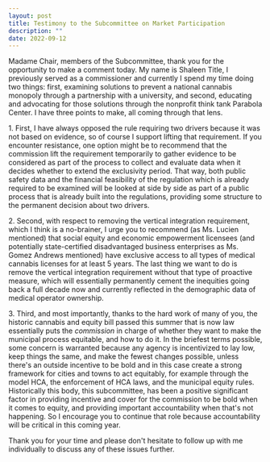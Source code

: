 ```yaml
---
layout: post
title: Testimony to the Subcommittee on Market Participation
description: ""
date: 2022-09-12
---
```


Madame Chair, members of the Subcommittee, thank you for the opportunity to make a comment today. My name is Shaleen Title, I previously served as a commissioner and currently I spend my time doing two things: first, examining solutions to prevent a national cannabis monopoly through a partnership with a university, and second, educating and advocating for those solutions through the nonprofit think tank Parabola Center. I have three points to make, all coming through that lens.

1\. First, I have always opposed the rule requiring two drivers because it was not based on evidence, so of course I support lifting that requirement. If you encounter resistance, one option might be to recommend that the commission lift the requirement temporarily to gather evidence to be considered as part of the process to collect and evaluate data when it decides whether to extend the exclusivity period. That way, both public safety data and the financial feasibility of the regulation which is already required to be examined will be looked at side by side as part of a public process that is already built into the regulations, providing some structure to the permanent decision about two drivers.

2\. Second, with respect to removing the vertical integration requirement, which I think is a no-brainer, I urge you to recommend (as Ms. Lucien mentioned) that social equity and economic empowerment licensees (and potentially state-certified disadvantaged business enterprises as Ms. Gomez Andrews mentioned) have exclusive access to all types of medical cannabis licenses for at least 5 years. The last thing we want to do is remove the vertical integration requirement without that type of proactive measure, which will essentially permanently cement the inequities going back a full decade now and currently reflected in the demographic data of medical operator ownership.

3\. Third, and most importantly, thanks to the hard work of many of you, the historic cannabis and equity bill passed this summer that is now law essentially puts the _commission_ in charge of whether they want to make the municipal process equitable, and how to do it. In the briefest terms possible, some concern is warranted because any agency is incentivized to lay low, keep things the same, and make the fewest changes possible, unless there's an outside incentive to be bold and in this case create a strong framework for cities and towns to act equitably, for example through the model HCA, the enforcement of HCA laws, and the municipal equity rules. Historically this body, this subcommittee, has been a positive significant factor in providing incentive and cover for the commission to be bold when it comes to equity, and providing important accountability when that's not happening. So I encourage you to continue that role because accountability will be critical in this coming year.

Thank you for your time and please don't hesitate to follow up with me individually to discuss any of these issues further.
